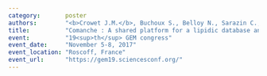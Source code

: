 ```yaml
---
category:       poster
authors:        "<b>Crowet J.M.</b>, Buchoux S., Belloy N., Sarazin C., Lins L., Dauchez M."
title:          "Comanche : A shared platform for a lipidic database and a builder of complex lipid membranes"
event:          "19<sup>th</sup> GEM congress"
event_date:     "November 5-8, 2017"
event_location: "Roscoff, France"
event_url:      "https://gem19.sciencesconf.org/"
---
```

